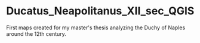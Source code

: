 # Ducatus_Neapolitanus_XII_sec_QGIS
First maps created for my master's thesis analyzing the Duchy of Naples around the 12th century.
